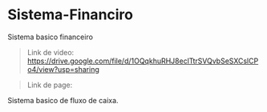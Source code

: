 # Sistema-Financiro
 Sistema basico financeiro 
 
 > Link de video: https://drive.google.com/file/d/1OQqkhuRHJ8eclTtrSVQvbSeSXCslCPo4/view?usp=sharing

 > Link de page:

Sistema basico de fluxo de caixa.
